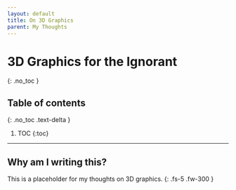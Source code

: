 ```yaml
---
layout: default
title: On 3D Graphics
parent: My Thoughts
---
```


# 3D Graphics for the Ignorant
{: .no_toc }

## Table of contents
{: .no_toc .text-delta }

1. TOC
{:toc}

---

## Why am I writing this?


This is a placeholder for my thoughts on 3D graphics.
{: .fs-5 .fw-300 }